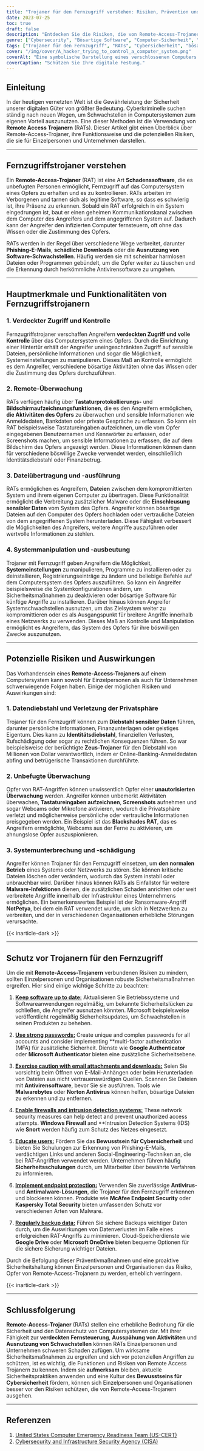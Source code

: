 ```yaml
---
title: "Trojaner für den Fernzugriff verstehen: Risiken, Prävention und Schutz"
date: 2023-07-25
toc: true
draft: false
description: "Entdecken Sie die Risiken, die von Remote-Access-Trojanern (RATs) ausgehen, und lernen Sie wirksame Präventions- und Schutzmaßnahmen zum Schutz Ihrer Computersysteme und Daten kennen."
genre: ["Cybersecurity", "Bösartige Software", "Computer-Sicherheit", "Digitale Bedrohungen", "Trojaner für den Fernzugriff", "Datenschutz", "Datenschutz", "Cyberkriminalität", "Netzwerksicherheit", "Informationssicherheit"]
tags: ["Trojaner für den Fernzugriff", "RATs", "Cybersicherheit", "bösartige Software", "Computersicherheit", "digitale Bedrohungen", "datenschutz", "Verletzung der Privatsphäre", "unbefugte Überwachung", "Systemunterbrechung", "Identitätsdiebstahl", "Finanzbetrug", "Bewusstsein für Cybersicherheit", "Netzwerksicherheit", "Informationssicherheit", "Software-Schwachstellen", "Phishing-Mails", "Datendiebstahl", "Systemmanipulation", "Fernsteuerung", "Cybersicherheitsmaßnahmen", "Endpunktschutz", "sichere Passwörter", "Firewall", "Einbruchserkennung", "Datensicherung", "Datensicherheit", "Cyber-Bedrohungen", "digitale Sicherheit", "Cyber-Abwehr"]
cover: "/img/cover/A_hacker_trying_to_control_a_computer_system.png"
coverAlt: "Eine symbolische Darstellung eines verschlossenen Computers mit Ketten, die die Notwendigkeit eines Schutzes gegen Fernzugriffstrojaner verdeutlicht."
coverCaption: "Schützen Sie Ihre digitale Festung."
---
```


## Einleitung

In der heutigen vernetzten Welt ist die Gewährleistung der Sicherheit unserer digitalen Güter von größter Bedeutung. Cyberkriminelle suchen ständig nach neuen Wegen, um Schwachstellen in Computersystemen zum eigenen Vorteil auszunutzen. Eine dieser Methoden ist die Verwendung von **Remote Access Trojanern** (RATs). Dieser Artikel gibt einen Überblick über Remote-Access-Trojaner, ihre Funktionsweise und die potenziellen Risiken, die sie für Einzelpersonen und Unternehmen darstellen.

______

## Fernzugriffstrojaner verstehen

Ein **Remote-Access-Trojaner** (RAT) ist eine Art **Schadenssoftware**, die es unbefugten Personen ermöglicht, Fernzugriff auf das Computersystem eines Opfers zu erhalten und es zu kontrollieren. RATs arbeiten im Verborgenen und tarnen sich als legitime Software, so dass es schwierig ist, ihre Präsenz zu erkennen. Sobald ein RAT erfolgreich in ein System eingedrungen ist, baut er einen geheimen Kommunikationskanal zwischen dem Computer des Angreifers und dem angegriffenen System auf. Dadurch kann der Angreifer den infizierten Computer fernsteuern, oft ohne das Wissen oder die Zustimmung des Opfers.

RATs werden in der Regel über verschiedene Wege verbreitet, darunter **Phishing-E-Mails**, **schädliche Downloads** oder die **Ausnutzung von Software-Schwachstellen**. Häufig werden sie mit scheinbar harmlosen Dateien oder Programmen gebündelt, um die Opfer weiter zu täuschen und die Erkennung durch herkömmliche Antivirensoftware zu umgehen.

______

## Hauptmerkmale und Funktionalitäten von Fernzugriffstrojanern

### 1. Verdeckter Zugriff und Kontrolle

Fernzugriffstrojaner verschaffen Angreifern **verdeckten Zugriff und volle Kontrolle** über das Computersystem eines Opfers. Durch die Einrichtung einer Hintertür erhält der Angreifer uneingeschränkten Zugriff auf sensible Dateien, persönliche Informationen und sogar die Möglichkeit, Systemeinstellungen zu manipulieren. Dieses Maß an Kontrolle ermöglicht es dem Angreifer, verschiedene bösartige Aktivitäten ohne das Wissen oder die Zustimmung des Opfers durchzuführen.

### 2. Remote-Überwachung

RATs verfügen häufig über **Tastaturprotokollierungs-** und **Bildschirmaufzeichnungsfunktionen**, die es den Angreifern ermöglichen, **die Aktivitäten des Opfers** zu überwachen und sensible Informationen wie Anmeldedaten, Bankdaten oder private Gespräche zu erfassen. So kann ein RAT beispielsweise Tastatureingaben aufzeichnen, um die vom Opfer eingegebenen Benutzernamen und Kennwörter zu erfassen, oder Screenshots machen, um sensible Informationen zu erfassen, die auf dem Bildschirm des Opfers angezeigt werden. Diese Informationen können dann für verschiedene böswillige Zwecke verwendet werden, einschließlich Identitätsdiebstahl oder Finanzbetrug.

### 3. Dateiübertragung und -ausführung

RATs ermöglichen es Angreifern, **Dateien** zwischen dem kompromittierten System und ihrem eigenen Computer zu übertragen. Diese Funktionalität ermöglicht die Verbreitung zusätzlicher Malware oder die **Einschleusung sensibler Daten** vom System des Opfers. Angreifer können bösartige Dateien auf den Computer des Opfers hochladen oder vertrauliche Dateien von dem angegriffenen System herunterladen. Diese Fähigkeit verbessert die Möglichkeiten des Angreifers, weitere Angriffe auszuführen oder wertvolle Informationen zu stehlen.

### 4. Systemmanipulation und -ausbeutung

Trojaner mit Fernzugriff geben Angreifern die Möglichkeit, **Systemeinstellungen** zu manipulieren, Programme zu installieren oder zu deinstallieren, Registrierungseinträge zu ändern und beliebige Befehle auf dem Computersystem des Opfers auszuführen. So kann ein Angreifer beispielsweise die Systemkonfigurationen ändern, um Sicherheitsmaßnahmen zu deaktivieren oder bösartige Software für künftige Angriffe zu installieren. Darüber hinaus können Angreifer Systemschwachstellen ausnutzen, um das Zielsystem weiter zu kompromittieren oder es als Ausgangspunkt für breitere Angriffe innerhalb eines Netzwerks zu verwenden. Dieses Maß an Kontrolle und Manipulation ermöglicht es Angreifern, das System des Opfers für ihre böswilligen Zwecke auszunutzen.

______

## Potenzielle Risiken und Auswirkungen

Das Vorhandensein eines **Remote-Access-Trojaners** auf einem Computersystem kann sowohl für Einzelpersonen als auch für Unternehmen schwerwiegende Folgen haben. Einige der möglichen Risiken und Auswirkungen sind:

### 1. Datendiebstahl und Verletzung der Privatsphäre

Trojaner für den Fernzugriff können zum **Diebstahl sensibler Daten** führen, darunter persönliche Informationen, Finanzunterlagen oder geistiges Eigentum. Dies kann zu **Identitätsdiebstahl**, finanziellen Verlusten, Rufschädigung oder sogar zu rechtlichen Konsequenzen führen. So war beispielsweise der berüchtigte **Zeus-Trojaner** für den Diebstahl von Millionen von Dollar verantwortlich, indem er Online-Banking-Anmeldedaten abfing und betrügerische Transaktionen durchführte.

### 2. Unbefugte Überwachung

Opfer von RAT-Angriffen können unwissentlich Opfer einer **unautorisierten Überwachung** werden. Angreifer können unbemerkt Aktivitäten überwachen, **Tastatureingaben aufzeichnen**, **Screenshots** aufnehmen und sogar Webcams oder Mikrofone aktivieren, wodurch die Privatsphäre verletzt und möglicherweise persönliche oder vertrauliche Informationen preisgegeben werden. Ein Beispiel ist das **Blackshades RAT**, das es Angreifern ermöglichte, Webcams aus der Ferne zu aktivieren, um ahnungslose Opfer auszuspionieren.

### 3. Systemunterbrechung und -schädigung

Angreifer können Trojaner für den Fernzugriff einsetzen, um **den normalen Betrieb** eines Systems oder Netzwerks zu stören. Sie können kritische Dateien löschen oder verändern, wodurch das System instabil oder unbrauchbar wird. Darüber hinaus können RATs als Einfallstor für weitere **Malware-Infektionen** dienen, die zusätzlichen Schaden anrichten oder weit verbreitete Angriffe innerhalb der Infrastruktur eines Unternehmens ermöglichen. Ein bemerkenswertes Beispiel ist der Ransomware-Angriff **NotPetya**, bei dem ein RAT verwendet wurde, um sich in Netzwerken zu verbreiten, und der in verschiedenen Organisationen erhebliche Störungen verursachte.

{{< inarticle-dark >}}
______

## Schutz vor Trojanern für den Fernzugriff

Um die mit **Remote-Access-Trojanern** verbundenen Risiken zu mindern, sollten Einzelpersonen und Organisationen robuste Sicherheitsmaßnahmen ergreifen. Hier sind einige wichtige Schritte zu beachten:

1. [**Keep software up to date:**](https://simeononsecurity.ch/articles/why-you-should-be-using-chocolatey-for-windows-package-management/) Aktualisieren Sie Betriebssysteme und Softwareanwendungen regelmäßig, um bekannte Sicherheitslücken zu schließen, die Angreifer ausnutzen könnten. Microsoft beispielsweise veröffentlicht regelmäßig Sicherheitsupdates, um Schwachstellen in seinen Produkten zu beheben.

2. [**Use strong passwords:**](https://simeononsecurity.ch/articles/how-to-create-strong-passwords/) Create unique and complex passwords for all accounts and consider implementing **multi-factor authentication (MFA) für zusätzliche Sicherheit. Dienste wie **Google Authenticator** oder **Microsoft Authenticator** bieten eine zusätzliche Sicherheitsebene.

3. [**Exercise caution with email attachments and downloads:**](https://simeononsecurity.ch/articles/how-to-identify-phishing/) Seien Sie vorsichtig beim Öffnen von E-Mail-Anhängen oder beim Herunterladen von Dateien aus nicht vertrauenswürdigen Quellen. Scannen Sie Dateien mit **Antivirensoftware**, bevor Sie sie ausführen. Tools wie **Malwarebytes** oder **Norton Antivirus** können helfen, bösartige Dateien zu erkennen und zu entfernen.

4. [**Enable firewalls and intrusion detection systems:**](https://simeononsecurity.ch/articles/seven-essential-network-security-measures-to-protect-your-business/) These network security measures can help detect and prevent unauthorized access attempts. **Windows Firewall** and **Intrusion Detection Systems (IDS) wie **Snort** werden häufig zum Schutz des Netzes eingesetzt.

5. [**Educate users:**](https://simeononsecurity.ch/cyber-security-career-playbook/managing-a-cyber-security-team/how-to-build-a-security-training-and-awareness-program/) Fördern Sie das **Bewusstsein für Cybersicherheit** und bieten Sie Schulungen zur Erkennung von Phishing-E-Mails, verdächtigen Links und anderen Social-Engineering-Techniken an, die bei RAT-Angriffen verwendet werden. Unternehmen führen häufig **Sicherheitsschulungen** durch, um Mitarbeiter über bewährte Verfahren zu informieren.

6. [**Implement endpoint protection:**](https://simeononsecurity.ch/recommendations/anti-virus) Verwenden Sie zuverlässige **Antivirus-** und **Antimalware-Lösungen**, die Trojaner für den Fernzugriff erkennen und blockieren können. Produkte wie **McAfee Endpoint Security** oder **Kaspersky Total Security** bieten umfassenden Schutz vor verschiedenen Arten von Malware.

7. [**Regularly backup data:**](https://simeononsecurity.ch/articles/what-is-the-3-2-1-backup-rule-and-why-you-should-use-it/) Führen Sie sichere Backups wichtiger Daten durch, um die Auswirkungen von Datenverlusten im Falle eines erfolgreichen RAT-Angriffs zu minimieren. Cloud-Speicherdienste wie **Google Drive** oder **Microsoft OneDrive** bieten bequeme Optionen für die sichere Sicherung wichtiger Dateien.

Durch die Befolgung dieser Präventivmaßnahmen und eine proaktive Sicherheitshaltung können Einzelpersonen und Organisationen das Risiko, Opfer von Remote-Access-Trojanern zu werden, erheblich verringern.


{{< inarticle-dark >}}

______

## Schlussfolgerung

**Remote-Access-Trojaner** (RATs) stellen eine erhebliche Bedrohung für die Sicherheit und den Datenschutz von Computersystemen dar. Mit ihrer Fähigkeit zur **verdeckten Fernsteuerung**, **Ausspähung von Aktivitäten** und **Ausnutzung von Schwachstellen** können RATs Einzelpersonen und Unternehmen schweren Schaden zufügen. Um wirksame Sicherheitsmaßnahmen zu ergreifen und sich vor potenziellen Angriffen zu schützen, ist es wichtig, die Funktionen und Risiken von Remote Access Trojanern zu kennen. Indem sie **aufmerksam** bleiben, aktuelle Sicherheitspraktiken anwenden und eine Kultur des **Bewusstseins für Cybersicherheit** fördern, können sich Einzelpersonen und Organisationen besser vor den Risiken schützen, die von Remote-Access-Trojanern ausgehen.


______

## Referenzen

1. [United States Computer Emergency Readiness Team (US-CERT)](https://www.us-cert.gov/)
2. [Cybersecurity and Infrastructure Security Agency (CISA)](https://www.cisa.gov/)

